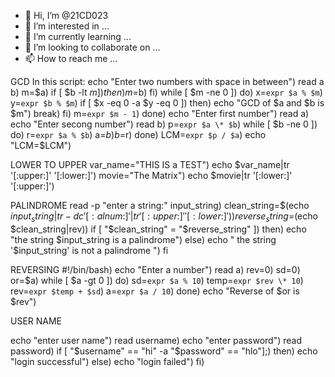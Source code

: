 - 👋 Hi, I’m @21CD023
- 👀 I’m interested in ...
- 🌱 I’m currently learning ...
- 💞️ I’m looking to collaborate on ...
- 📫 How to reach me ...

<!---
21CD023/21CD023 is a ✨ special ✨ repository because its `README.md` (this file) appears on your GitHub profile.
You can click the Preview link to take a look at your changes.
--->
GCD
In this script: echo "Enter two numbers with space in between") 
read a b) 
m=$a) 
if [ $b -lt $m ]) 
then) 
m=$b) 
fi) 
while [ $m -ne 0 ]) 
do) 
x=` expr $a % $m `) 
y=` expr $b % $m `) 
if [ $x -eq 0 -a $y -eq 0 ]) 
then) 
echo "GCD of $a and $b is $m") 
break) 
fi) 
m=` expr $m - 1 `) 
done) 
echo "Enter first number") 
read a) 
echo "Enter secong number") 
read b) 
p=` expr $a \* $b `) 
while [ $b -ne 0 ]) 
do) 
r=` expr $a % $b `) 
a=$b) 
b=$r) 
done) 
LCM=` expr $p / $a `) 
echo "LCM=$LCM") 




LOWER TO UPPER
var_name="THIS IS a TEST") 
echo $var_name|tr '[:upper:]' '[:lower:]') 
movie="The Matrix") 
echo $movie|tr '[:lower:]' '[:upper:]') 



PALINDROME
read -p "enter a string:" input_string) 
clean_string=$(echo $input_string|tr -dc '[:alnum:]'|tr '[:upper:]' '[:lower:]')) 
reverse_string=$(echo $clean_string|rev)) 
if [ "$clean_string" = "$reverse_string" ]) 
then) 
echo "the string $input_string is a palindrome") 
else) 
echo " the string '$input_string' is not a palindrome ") 
fi




REVERSING
#!/bin/bash) 
echo "Enter a number") 
read a) 
rev=0) 
sd=0) 
or=$a) 
while [ $a -gt 0 ]) 
do) 
sd=` expr $a % 10 `) 
temp=` expr $rev \* 10 `) 
rev=` expr $temp + $sd `) 
a=` expr $a / 10 `) 
done) 
echo "Reverse of $or is $rev") 




USER NAME 

echo "enter user name") 
read username) 
echo "enter password") 
read password) 
if [ "$username" == "hi" -a "$password" == "hlo"];)
then) 
echo "login successful") 
else) 
echo "login failed") 
fi) 

